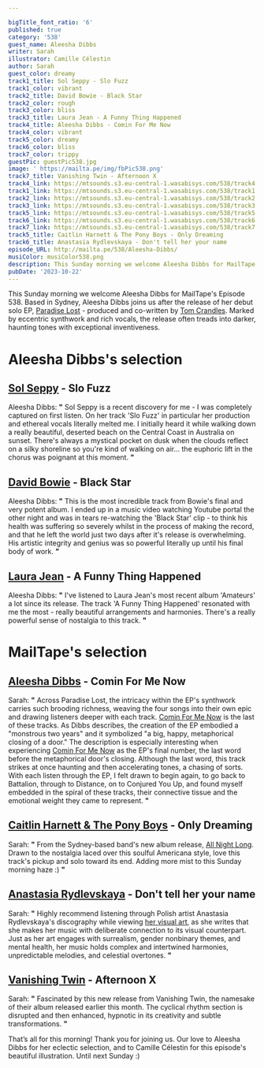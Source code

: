 ```yaml
---

bigTitle_font_ratio: '6'
published: true
category: '538'
guest_name: Aleesha Dibbs
writer: Sarah
illustrator: Camille Célestin
author: Sarah
guest_color: dreamy
track1_title: Sol Seppy - Slo Fuzz
track1_color: vibrant
track2_title: David Bowie - Black Star
track2_color: rough
track3_color: bliss
track3_title: Laura Jean - A Funny Thing Happened
track4_title: Aleesha Dibbs - Comin For Me Now
track4_color: vibrant
track5_color: dreamy
track6_color: bliss
track7_color: trippy
guestPic: guestPic538.jpg
image: ' https://mailta.pe/img/fbPic538.png'
track7_title: Vanishing Twin - Afternoon X
track4_link: https://mtsounds.s3.eu-central-1.wasabisys.com/538/track4.mp3
track1_link: https://mtsounds.s3.eu-central-1.wasabisys.com/538/track1.mp3
track2_link: https://mtsounds.s3.eu-central-1.wasabisys.com/538/track2.mp3
track3_link: https://mtsounds.s3.eu-central-1.wasabisys.com/538/track3.mp3
track5_link: https://mtsounds.s3.eu-central-1.wasabisys.com/538/track5.mp3
track6_link: https://mtsounds.s3.eu-central-1.wasabisys.com/538/track6.mp3
track7_link: https://mtsounds.s3.eu-central-1.wasabisys.com/538/track7.mp3
track5_title: Caitlin Harnett & The Pony Boys - Only Dreaming
track6_title: Anastasia Rydlevskaya - Don't tell her your name
episode_URL: http://mailta.pe/538/Aleesha-Dibbs/
musiColor: musiColor538.png
description: This Sunday morning we welcome Aleesha Dibbs for MailTape's Episode 538. Based in Sydney, Aleesha Dibbs joins us after the release of her debut solo EP, Paradise Lost - produced and co-written by Tom Crandles. Marked by eccentric snythwork and rich vocals, the release often treads into darker, haunting tones with exceptional inventiveness.
pubDate: '2023-10-22'
---
```


This Sunday morning we welcome Aleesha Dibbs for MailTape's Episode 538. Based in Sydney, Aleesha Dibbs joins us after the release of her debut solo EP, [Paradise Lost](https://soundcloud.com/aleeshadibbs) - produced and co-written by [Tom Crandles](https://www.instagram.com/____prudence/). Marked by eccentric synthwork and rich vocals, the release often treads into darker, haunting tones with exceptional inventiveness. 


# Aleesha Dibbs's selection

## [Sol Seppy](https://www.solseppy.world/test) - Slo Fuzz

Aleesha Dibbs: **"** Sol Seppy is a recent discovery for me - I was completely captured on first listen. On her track 'Slo Fuzz' in particular her production and ethereal vocals literally melted me. I initially heard it while walking down a really beautiful, deserted beach on the Central Coast in Australia on sunset. There's always a mystical pocket on dusk when the clouds reflect on a silky shoreline so you're kind of walking on air... the euphoric lift in the chorus was poignant at this moment. **"** 

## [David Bowie](https://www.davidbowie.com/news) - Black Star

Aleesha Dibbs: **"** This is the most incredible track from Bowie's final and very potent album. I ended up in a music video watching Youtube portal the other night and was in tears re-watching the 'Black Star' clip - to think his health was suffering so severely whilst in the process of making the record, and that he left the world just two days after it's release is overwhelming. His artistic integrity and genius was so powerful literally up until his final body of work. **"** 

## [Laura Jean](https://laurajeanmusic.bandcamp.com/) - A Funny Thing Happened 

Aleesha Dibbs: **"** I've listened to Laura Jean's most recent album 'Amateurs' a lot since its release. The track 'A Funny Thing Happened' resonated with me the most - really beautiful arrangements and harmonies. There's a really powerful sense of nostalgia to this track. **"** 

# MailTape's selection

## [Aleesha Dibbs](https://www.instagram.com/aleeshadibbs/?hl=en-gb) - Comin For Me Now

Sarah: **"** Across Paradise Lost, the intricacy within the EP's synthwork carries such brooding richness, weaving the four songs into their own epic and drawing listeners deeper with each track. [Comin For Me Now](https://soundcloud.com/aleeshadibbs/comin-for-me-now) is the last of these tracks. As Dibbs describes, the creation of the EP embodied a "monstrous two years" and it symbolized "a big, happy, metaphorical closing of a door." The description is especially interesting when experiencing [Comin For Me Now](https://soundcloud.com/aleeshadibbs/comin-for-me-now) as the EP's final number, the last word before the metaphorical door's closing. Although the last word, this track strikes at once haunting and then accelerating tones, a chasing of sorts. With each listen through the EP, I felt drawn to begin again, to go back to Battalion, through to Distance, on to Conjured You Up, and found myself embedded in the spiral of these tracks, their connective tissue and the emotional weight they came to represent. **"** 

## [Caitlin Harnett & The Pony Boys](https://www.caitlinharnett.com/) - Only Dreaming

Sarah: **"** From the Sydney-based band's new album release, [All Night Long](https://www.caitlinharnett.com/product/vinyl-pre-order-all-night-long/27?cp=true&sa=true&sbp=false&q=false&utm_source=Original&utm_campaign=CaitlinHarnett%26ThePonyBoysEvenCowgirlsCry-Single20230821&utm_medium=channel.utm_medium&utm_referrer=direct&utm_board=spunk-records&utm_country=AU&utm_linkurl=caitlinharnett.lnk.to%2FAllNightLong). Drawn to the nostalgia laced over this soulful Americana style, love this track's pickup and solo toward its end. Adding more mist to this Sunday morning haze :) **"** 

## [Anastasia Rydlevskaya](https://www.instagram.com/arydlevskaya_art/) - Don't tell her your name

Sarah: **"** Highly recommend listening through Polish artist Anastasia Rydlevskaya's discography while viewing [her visual art](https://www.saatchiart.com/arydlevskaya), as she writes that she makes her music with deliberate connection to its visual counterpart. Just as her art engages with surrealism, gender nonbinary themes, and mental health, her music holds complex and intertwined harmonies, unpredictable melodies, and celestial overtones. **"** 

## [Vanishing Twin](https://www.vanishingtwin.co.uk/) - Afternoon X

Sarah: **"** Fascinated by this new release from Vanishing Twin, the namesake of their album released earlier this month. The cyclical rhythm section is disrupted and then enhanced, hypnotic in its creativity and subtle transformations. **"** 

That’s all for this morning! Thank you for joining us. Our love to Aleesha Dibbs for her eclectic selection, and to Camille Célestin for this episode's beautiful illustration. Until next Sunday :)
